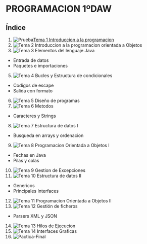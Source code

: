 # PROGRAMACION 1ºDAW
## Índice
1. ![Prueba](https://www.flaticon.es/icono-gratis/programacion-neurolinguistica-pnl_38167?term=programaci%C3%B3n&page=1&position=54&page=1&position=54&related_id=38167&origin=search)[Tema 1 Introduccion a la programacion](https://github.com/Eric212/1DAW/tree/main/POO/src/TemasTeoria/Tema%2001)
3. ![Tema 2 Introduccion a la programacion orientada a Objetos](https://github.com/Eric212/1DAW/tree/main/POO/src/TemasTeoria/Tema%2002)
4. ![Tema 3 Elementos del lenguaje Java](https://github.com/Eric212/1DAW/tree/main/POO/src/TemasTeoria/Tema%2003)
  - Entrada de datos
  - Paquetes e importaciones
5. ![Tema 4 Bucles y Estructura de condicionales](https://github.com/Eric212/1DAW/tree/main/POO/src/TemasTeoria/Tema%2004)
  - Codigos de escape
  - Salida con formato
6. ![Tema 5 Diseño de programas](https://github.com/Eric212/1DAW/tree/main/POO/src/TemasTeoria/Tema%2005)
7. ![Tema 6 Metodos](https://github.com/Eric212/1DAW/tree/main/POO/src/TemasTeoria/Tema%2006)
  - Caracteres y Strings
8. ![Tema 7 Estructura de datos I](https://github.com/Eric212/1DAW/tree/main/POO/src/TemasTeoria/Tema%2007)
  - Busqueda en arrays y ordenacion
9. ![Tema 8 Programacion Orientada a Objetos I](https://github.com/Eric212/1DAW/tree/main/POO/src/TemasTeoria/Tema%2008)
  - Fechas en Java
  - Pilas y colas
10. ![Tema 9 Gestion de Excepciones](https://github.com/Eric212/1DAW/tree/main/POO/src/TemasTeoria/Tema%2009)
11. ![Tema 10 Estructura de datos II](https://github.com/Eric212/1DAW/tree/main/POO/src/TemasTeoria/Tema%2010)
  - Genericos
  - Principales Interfaces
12. ![Tema 11 Programacion Orientada a Objetos II](https://github.com/Eric212/1DAW/tree/main/POO/src/TemasTeoria/Tema%2011)
13. ![Tema 12 Gestión de ficheros](https://github.com/Eric212/1DAW/tree/main/POO/src/TemasTeoria/Tema%2012)
  - Parsers XML y JSON
14. ![Tema 13 Hilos de Ejecucion](https://github.com/Eric212/1DAW/tree/main/POO/src/TemasTeoria/Tema%2013)
15. ![Tema 14 Interfaces Graficas](https://github.com/Eric212/1DAW/tree/main/POO/src/TemasTeoria/Tema%2014)
16. ![Pactica-Final](https://github.com/Eric212/1DAW/tree/main/POO/src/TemasTeoria/Tema%2015)
